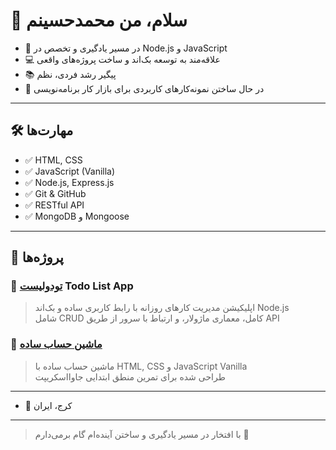 # 👋 سلام، من محمدحسینم

- 🎯 در مسیر یادگیری و تخصص در Node.js و JavaScript
- 💻 علاقه‌مند به توسعه بک‌اند و ساخت پروژه‌های واقعی
- 📚 پیگیر رشد فردی، نظم 
- 💼 در حال ساختن نمونه‌کارهای کاربردی برای بازار کار برنامه‌نویسی

---

## 🛠️ مهارت‌ها
- ✅ HTML, CSS
- ✅ JavaScript (Vanilla)
- ✅ Node.js, Express.js
- ✅ Git & GitHub
- ✅ RESTful API
- ✅ MongoDB و Mongoose

---

## 📂 پروژه‌ها

### 📌 [تودولیست](https://maleky83.github.io/todo-app/) Todo List App
> اپلیکیشن مدیریت کارهای روزانه با رابط کاربری ساده و بک‌اند Node.js  
> شامل CRUD کامل، معماری ماژولار، و ارتباط با سرور از طریق API  

### 📌 [ماشین حساب ساده](https://maleky83.github.io/simple-js-calculator/)
> ماشین حساب ساده با HTML, CSS و JavaScript Vanilla  
> طراحی شده برای تمرین منطق ابتدایی جاوااسکریپت  

---

- 📍 کرج، ایران
 
---

> با افتخار در مسیر یادگیری و ساختن آینده‌ام گام برمی‌دارم 🌱
